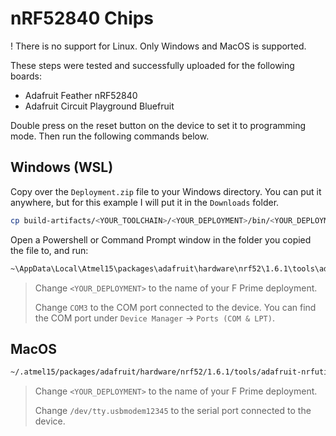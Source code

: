 # nRF52840 Chips

! There is no support for Linux. Only Windows and MacOS is supported.

These steps were tested and successfully uploaded for the following boards:
- Adafruit Feather nRF52840
- Adafruit Circuit Playground Bluefruit

Double press on the reset button on the device to set it to programming mode. Then run the following commands below.

## Windows (WSL)
Copy over the `Deployment.zip` file to your Windows directory. You can put it anywhere, but for this example I will put it in the `Downloads` folder.
```sh
cp build-artifacts/<YOUR_TOOLCHAIN>/<YOUR_DEPLOYMENT>/bin/<YOUR_DEPLOYMENT>.elf.zip /mnt/c/Users/user/Downloads/
```

Open a Powershell or Command Prompt window in the folder you copied the file to, and run:
```sh
~\AppData\Local\Atmel15\packages\adafruit\hardware\nrf52\1.6.1\tools\adafruit-nrfutil\win32\adafruit-nrfutil.exe --verbose dfu serial -pkg <YOUR_DEPLOYMENT>.elf.zip -p COM3 -b 115200 --singlebank
```

> Change `<YOUR_DEPLOYMENT>` to the name of your F Prime deployment.
> 
> Change `COM3` to the COM port connected to the device. You can find the COM port under `Device Manager` -> `Ports (COM & LPT)`.


## MacOS

```sh
~/.atmel15/packages/adafruit/hardware/nrf52/1.6.1/tools/adafruit-nrfutil/macos/adafruit-nrfutil --verbose dfu serial -pkg build-artifacts/<YOUR_TOOLCHAIN>/<YOUR_DEPLOYMENT>/bin/<YOUR_DEPLOYMENT>.elf.zip -p /dev/tty.usbmodem12345 -b 115200 --singlebank
```

> Change `<YOUR_DEPLOYMENT>` to the name of your F Prime deployment.
> 
> Change `/dev/tty.usbmodem12345` to the serial port connected to the device.

